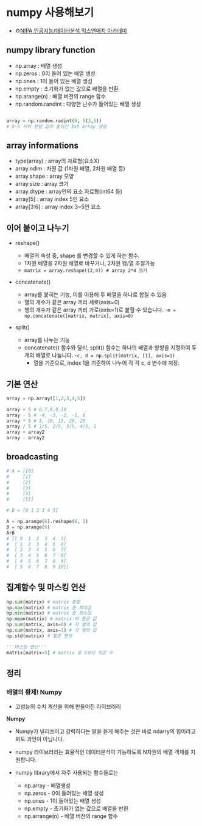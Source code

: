 # numpy 사용해보기

+ ⚙[NIPA 인공지능/데이터분석 믹스앤매치 아카데미](https://nipa.elice.io/explore)

## numpy library function
- np.array : 배열 생성
- np.zeros : 0이 들어 있는 배열 생성
- np.ones : 1이 들어 있는 배열 생성
- np.empty : 초기화가 없는 값으로 배열을 반환
- np.arange(n) : 배열 버전의 range 함수
- np.random.randint : 다양한 난수가 들어있는 배열 생성

```python

array = np.random.radint(0, 5(3,5))
# 0~5 사이 랜덤 값이 들어간 3x5 array 생성

```

## array informations

- type(array) : array의 자료형(요소X)
- array.ndim : 차원 값 (1차원 배열, 2차원 배열 등)
- array.shape : array 모양
- array.size : array 크기
- array.dtype : array안의 요소 자료형(int64 등)
- array\[5] : array index 5인 요소
- array\[3:6] : array index 3~5인 요소

## 이어 붙이고 나누기
- reshape() 
    -  배열의 속성 중, shape 를 변경할 수 있게 하는 함수.
    - 1차원 배열을 2차원 배열로 바꾸거나, 2차원 행/열 조절가능
    - `matrix = array.reshape((2,4)) # array 2*4 크기` 
- concatenate()
    - array를 붙히는 기능, 이를 이용해 투 배열을 하나로 합칠 수 있음
    - 열의 개수가 같은 array 끼리 세로(axis=0)
    - 행의 개수가 같은 array 끼리 가로(axis=1)로 붙힐 수 있습니다.
    -`m = np.concatenate([matrix, matrix], axis=0)` 

- split()
    - array를 나누는 기능
    - concatenate() 함수와 달리, split() 함수는 하나의 배열과 방향을 지정하여 두 개의 배열로 나눕니다.
    -`c, d = np.split(matrix, [1], axis=1)`
        - 열을 기준으로, index 1을 기준하여 나누어 각 각 c, d 변수에 저장.


## 기본 연산

```python
array = np.array([1,2,3,4,5])

array + 5 # 6,7,8,9,10
array - 5 # -4, -3, -2, -1, 0
array * 5 # 5, 10, 15, 20, 25
array / 5 # 1/5, 2/5, 3/5, 4/5, 1
array + array2 
array - array2
```

## broadcasting
```python
# A = [[0]
#     [1]
#     [2]
#     [3]
#     [4]
#     [5]]

# B = [0 1 2 3 4 5]

A = np.arange(6).reshape(6, 1)
B = np.arange(6)
A+B 
# [[ 0  1  2  3  4  5]
#  [ 1  2  3  4  5  6]
#  [ 2  3  4  5  6  7]
#  [ 3  4  5  6  7  8]
#  [ 4  5  6  7  8  9]
#  [ 5  6  7  8  9 10]]
```

## 집계함수 및 마스킹 연산

```python
np.sum(matrix) # matrix 총합
np.max(matrix) # matrix 중 최대값
np.min(matrix) # matrix 중 최소값
np.mean(matrix) # matrix 의 평균 값
np.sum(matrix, axis=0) # 각 열의 값
np.sum(matrix, axis=1) # 각 행의 값
np.std(matrix) # 표준 편차

'''마스킹 연산'''
matrix[matrix<5] # matrix 중 5보다 작은 수
```

## 정리

### 배열의 황제! Numpy
- 고성능의 수치 계산을 위해 만들어진 라이브러리

**Numpy**

- Numpy가 널리쓰이고 강력하다는 말을 듣게 해주는 것은 바로 ndarry의 힘이라고 봐도 과언이 아닙니다.

- numpy 라이브러리는 효율적인 데이터분석이 가능하도록 N차원의 배열 객체를 지원합니다.

- numpy library에서 자주 사용되는 함수들로는

    - np.array - 배열생성
    - np.zeros - 0이 들어있는 배열 생성
    - np.ones - 1이 들어있는 배열 생성
    - np.empty - 초기화가 없는 값으로 배열을 반환
    - np.arrange(n) - 배열 버전의 range 함수